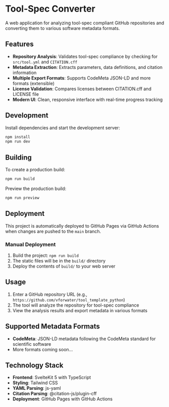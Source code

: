 # Tool-Spec Converter

A web application for analyzing tool-spec compliant GitHub repositories and converting them to various software metadata formats.

## Features

- **Repository Analysis**: Validates tool-spec compliance by checking for `src/tool.yml` and `CITATION.cff`
- **Metadata Extraction**: Extracts parameters, data definitions, and citation information
- **Multiple Export Formats**: Supports CodeMeta JSON-LD and more formats (extensible)
- **License Validation**: Compares licenses between CITATION.cff and LICENSE file
- **Modern UI**: Clean, responsive interface with real-time progress tracking

## Development

Install dependencies and start the development server:

```sh
npm install
npm run dev
```

## Building

To create a production build:

```sh
npm run build
```

Preview the production build:

```sh
npm run preview
```

## Deployment

This project is automatically deployed to GitHub Pages via GitHub Actions when changes are pushed to the `main` branch.

### Manual Deployment

1. Build the project: `npm run build`
2. The static files will be in the `build/` directory
3. Deploy the contents of `build/` to your web server

## Usage

1. Enter a GitHub repository URL (e.g., `https://github.com/vforwater/tool_template_python`)
2. The tool will analyze the repository for tool-spec compliance
3. View the analysis results and export metadata in various formats

## Supported Metadata Formats

- **CodeMeta**: JSON-LD metadata following the CodeMeta standard for scientific software
- More formats coming soon...

## Technology Stack

- **Frontend**: SvelteKit 5 with TypeScript
- **Styling**: Tailwind CSS
- **YAML Parsing**: js-yaml
- **Citation Parsing**: @citation-js/plugin-cff
- **Deployment**: GitHub Pages with GitHub Actions
